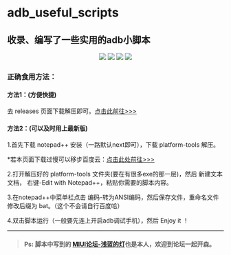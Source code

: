 # adb_useful_scripts
## 收录、编写了一些实用的adb小脚本  

<p align="center">
<img src="https://img.shields.io/badge/license-mit-lightgrey.svg?longCache=true&style=for-the-badge">
<img src="https://img.shields.io/badge/version-1.0.0-green.svg?longCache=true&style=for-the-badge">
<a href="http://www.miui.com/home.php?mod=space&uid=1561677869"><img src="https://img.shields.io/badge/MIUI论坛-@浅蓝的灯-orange.svg?longCache=true&style=for-the-badge"></a>
<a href="https://dq1503.bid"><img src="https://img.shields.io/badge/website-@hui-blue.svg?longCache=true&style=for-the-badge"></a>
</p>


### 正确食用方法：


####  方法1：(方便快捷)

  去 releases 页面下载解压即可。[点击此前往>>>](https://github.com/hui-shao/adb_useful_scripts/releases)


  
####  方法2：(可以及时用上最新版)

  1.首先下载 notepad++ 安装（一路默认next即可），下载 platform-tools 解压。

   *若本页面下载过慢可以移步百度云：[点击此处前往>>>](https://pan.baidu.com/s/1-03f_pZwRthbcoRFZbZEtQ)


  2.打开解压好的 platform-tools 文件夹(要在有很多exe的那一层)，然后 新建文本文档， 右键-Edit with Notepad++，粘贴你需要的脚本内容。


  3.在notepad++中菜单栏点击 编码-转为ANSI编码，然后保存文件，重命名文件修改后缀为 bat。（这个不会请自行百度哈）


  4.双击脚本运行（一般要先连上开启adb调试手机），然后 Enjoy it ！



*****
  
> #### Ps: 脚本中写到的 [MIUI论坛-浅蓝的灯](http://www.miui.com/home.php?mod=space&uid=1561677869)也是本人，欢迎到论坛一起开森。
